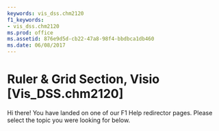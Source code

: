 ```yaml
---
keywords: vis_dss.chm2120
f1_keywords:
- vis_dss.chm2120
ms.prod: office
ms.assetid: 876e9d5d-cb22-47a8-98f4-bbdbca1db460
ms.date: 06/08/2017
---
```



# Ruler &amp; Grid Section, Visio [Vis_DSS.chm2120]

Hi there! You have landed on one of our F1 Help redirector pages. Please select the topic you were looking for below.



